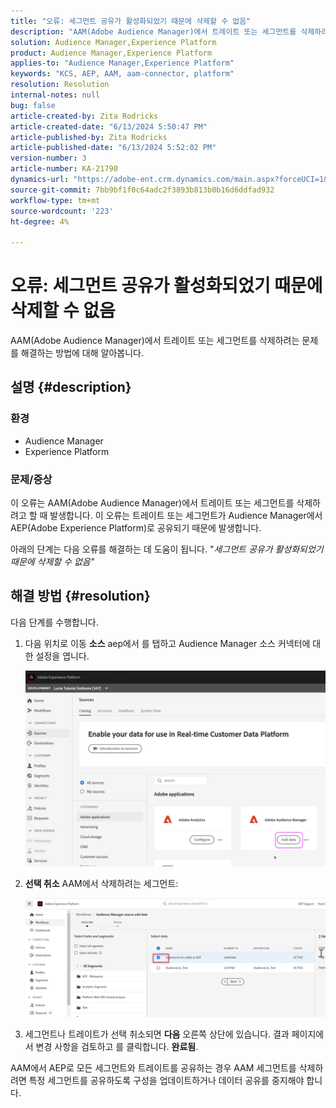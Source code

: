 ```yaml
---
title: "오류: 세그먼트 공유가 활성화되었기 때문에 삭제할 수 없음"
description: "AAM(Adobe Audience Manager)에서 트레이트 또는 세그먼트를 삭제하려는 문제를 해결하는 방법에 대해 알아봅니다."
solution: Audience Manager,Experience Platform
product: Audience Manager,Experience Platform
applies-to: "Audience Manager,Experience Platform"
keywords: "KCS, AEP, AAM, aam-connector, platform"
resolution: Resolution
internal-notes: null
bug: false
article-created-by: Zita Rodricks
article-created-date: "6/13/2024 5:50:47 PM"
article-published-by: Zita Rodricks
article-published-date: "6/13/2024 5:52:02 PM"
version-number: 3
article-number: KA-21790
dynamics-url: "https://adobe-ent.crm.dynamics.com/main.aspx?forceUCI=1&pagetype=entityrecord&etn=knowledgearticle&id=6ab74c71-ad29-ef11-840a-002248084fbb"
source-git-commit: 7bb9bf1f0c64adc2f3893b813b0b16d6ddfad932
workflow-type: tm+mt
source-wordcount: '223'
ht-degree: 4%

---
```


# 오류: 세그먼트 공유가 활성화되었기 때문에 삭제할 수 없음


AAM(Adobe Audience Manager)에서 트레이트 또는 세그먼트를 삭제하려는 문제를 해결하는 방법에 대해 알아봅니다.

## 설명 {#description}


### <b>환경</b>

- Audience Manager
- Experience Platform




### <b>문제/증상</b>

이 오류는 AAM(Adobe Audience Manager)에서 트레이트 또는 세그먼트를 삭제하려고 할 때 발생합니다. 이 오류는 트레이트 또는 세그먼트가 Audience Manager에서 AEP(Adobe Experience Platform)로 공유되기 때문에 발생합니다.

아래의 단계는 다음 오류를 해결하는 데 도움이 됩니다. &quot;*세그먼트 공유가 활성화되었기 때문에 삭제할 수 없음&quot;*


## 해결 방법 {#resolution}

다음 단계를 수행합니다.<br>


1. 다음 위치로 이동 <b>소스</b> aep에서 를 탭하고 Audience Manager 소스 커넥터에 대한 설정을 엽니다.



   ![](assets/fc2c0636-a6cd-ed11-b597-6045bd006239.png)


2. <b>선택 취소</b> AAM에서 삭제하려는 세그먼트:

   ![](assets/48be788f-a6cd-ed11-b597-6045bd006239.png)
3. 세그먼트나 트레이트가 선택 취소되면 <b>다음</b> 오른쪽 상단에 있습니다. 결과 페이지에서 변경 사항을 검토하고 를 클릭합니다. <b>완료됨</b>.




AAM에서 AEP로 모든 세그먼트와 트레이트를 공유하는 경우 AAM 세그먼트를 삭제하려면 특정 세그먼트를 공유하도록 구성을 업데이트하거나 데이터 공유를 중지해야 합니다.


